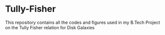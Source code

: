 # Tully-Fisher

This repository contains all the codes and figures used in my B.Tech Project on the Tully Fisher relation for Disk Galaxies
